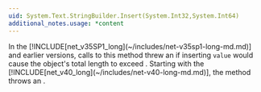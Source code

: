 ```yaml
---
uid: System.Text.StringBuilder.Insert(System.Int32,System.Int64)
additional_notes.usage: *content
---
```


<p>In the [!INCLUDE[net_v35SP1_long](~/includes/net-v35sp1-long-md.md)] and earlier versions, calls to this method threw an <xref href="System.ArgumentOutOfRangeException"></xref> if inserting <code>value</code> would cause the object's total length to exceed <xref href="System.Text.StringBuilder.MaxCapacity"></xref>. Starting with the [!INCLUDE[net_v40_long](~/includes/net-v40-long-md.md)], the method throws an <xref href="System.OutOfMemoryException"></xref>.</p>



